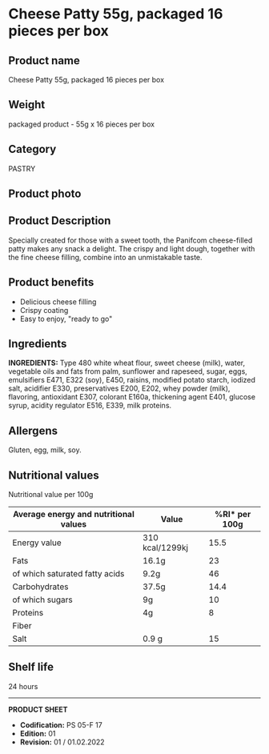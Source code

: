 # Cheese Patty 55g, packaged 16 pieces per box

## Product name
Cheese Patty 55g, packaged 16 pieces per box

## Weight
packaged product - 55g x 16 pieces per box

## Category
PASTRY

## Product photo

## Product Description
Specially created for those with a sweet tooth, the Panifcom cheese-filled patty makes any snack a delight. The crispy and light dough, together with the fine cheese filling, combine into an unmistakable taste.

## Product benefits
- Delicious cheese filling
- Crispy coating
- Easy to enjoy, "ready to go"


## Ingredients
**INGREDIENTS:** Type 480 white wheat flour, sweet cheese (milk), water, vegetable oils and fats from palm, sunflower and rapeseed, sugar, eggs, emulsifiers E471, E322 (soy), E450, raisins, modified potato starch, iodized salt, acidifier E330, preservatives E200, E202, whey powder (milk), flavoring, antioxidant E307, colorant E160a, thickening agent E401, glucose syrup, acidity regulator E516, E339, milk proteins.

## Allergens
Gluten, egg, milk, soy.

## Nutritional values
Nutritional value per 100g

| Average energy and nutritional values | Value | %RI* per 100g |
|-----------------------------------------|-------|-----------------|
| Energy value                            | 310 kcal/1299kj | 15.5            |
| Fats                                    | 16.1g | 23              |
| of which saturated fatty acids          | 9.2g  | 46              |
| Carbohydrates                           | 37.5g | 14.4            |
| of which sugars                         | 9g    | 10              |
| Proteins                                | 4g    | 8               |
| Fiber                                   |       |                 |
| Salt                                    | 0.9 g | 15              |

## Shelf life
24 hours

---
**PRODUCT SHEET**
- **Codification:** PS 05-F 17
- **Edition:** 01
- **Revision:** 01 / 01.02.2022
